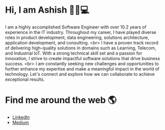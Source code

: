 # Hi, I am Ashish 👋🧑💻

I am a highly accomplished Software Engineer with over 10.2 years of experience in the IT industry. Throughout my career, I have played diverse roles in product development, data engineering, solutions architecture, application development, and consulting. <br\>
I have a proven track record of delivering high-quality solutions in domains such as Learning, Telecom, and Industrial IoT. With a strong technical skill set and a passion for innovation, I strive to create impactful software solutions that drive business success. <br\>
I am constantly seeking new challenges and opportunities to further enhance my expertise and make a meaningful impact in the world of technology. Let's connect and explore how we can collaborate to achieve exceptional results.

# Find me around the web 🌎
- <a href="https://www.linkedin.com/in/ashish-modi-3235a318/">LinkedIn</a>
- <a href="https://medium.com/@ashishmodi.modi">Medium</a>

